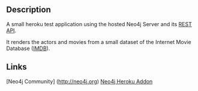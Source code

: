 Description
-----------
A small heroku test application using the hosted Neo4j Server and its [REST API](http://components.neo4j.org/neo4j-server/milestone/rest.html).

It renders the actors and movies from a small dataset of the Internet Movie Database ([IMDB](http://imdb.com)).

Links
-----
[Neo4j Community] (http://neo4j.org)
[Neo4j Heroku Addon](http://wiki.neo4j.org/index.php?title=Neo4j_Heroku_Addon)